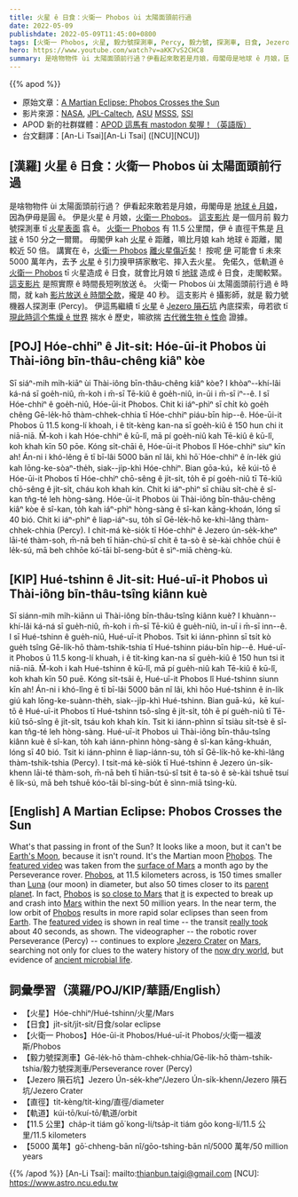```yaml
---
title: 火星 ê 日食：火衛一 Phobos ùi 太陽面頭前行過
date: 2022-05-09
publishdate: 2022-05-09T11:45:00+0800
tags: [火衛一 Phobos, 火星, 毅力號探測車, Percy, 毅力號, 探測車, 日食, Jezero 隕石坑, 直徑, 軌道]
hero: https://www.youtube.com/watch?v=aKK7vS2CHC8
summary: 是啥物物件 ùi 太陽面頭前行過？伊看起來敢若是月娘，毋閣毋是地球 ê 月娘，因為伊毋是圓 ê。伊是火星 ê 月娘，火衛一 Phobos。
---
```


{{% apod %}}

- 原始文章：[A Martian Eclipse: Phobos Crosses the Sun](https://apod.nasa.gov/apod/)
- 影片來源：[NASA](https://www.nasa.gov/), [JPL-Caltech](https://www.jpl.nasa.gov), [ASU](https://mastcamz.asu.edu/) [MSSS](https://www.msss.com/), [SSI](https://www.spacescience.org/)
- APOD 新的社群媒體：[APOD 這馬有 mastodon 矣喔！（英語版）](https://botsin.space/@APoD/media)
- 台文翻譯：[An-Li Tsai][An-Li Tsai] ([NCU][NCU])

## [漢羅] 火星 ê 日食：火衛一 Phobos ùi 太陽面頭前行過
是啥物物件 ùi 太陽面頭前行過？
伊看起來敢若是月娘，毋閣毋是 [地球 ê 月娘][Earth's Moon]，因為伊毋是圓 ê。
伊是火星 ê 月娘，[火衛一 Phobos][Phobos 1]。
[這支影片][featured video 1] 是一個月前 毅力號探測車 tī [火星表面][surface of Mars] 翕 ê。
[火衛一 Phobos][Phobos 2] 有 11.5 公里闊，伊 ê 直徑干焦是 [月球][Luna] ê 150 分之一爾爾。
毋閣伊 kah [火星][parent planet] ê 距離，嘛比月娘 kah 地球 ê 距離，閣較近 50 倍。
講實在 ê，[火衛一 Phobos][Phobos 3] [離火星傷近矣][so close to Mars]！
按呢 [伊][it] 可能會 tī 未來 5000 萬年內，去予 [火星][Mars 1] ê 引力搝甲挵家散宅、摔入去火星。
免偌久，低軌道 ê [火衛一 Phobos][Phobos 4] tī 火星造成 ê 日食，就會比月娘 tī [地球][Earth] 造成 ê 日食，走閣較緊。
[這支影片][featured video 2] 是照實際 ê 時間長短咧放送 ê。
火衛一 Phobos ùi 太陽面頭前行過 ê 時間，就 kah [影片放送 ê 時間仝款][really took]，攏是 40 秒。
這支影片 ê 攝影師，就是 毅力號機器人探測車 (Percy)。
伊這馬繼續 tī [火星][Mars 2] ê [Jezero 隕石坑][Jezero Crater] 內底探索，毋若欲 tī [現此時這个焦燥 ê 世界][now dry world] 揣水 ê 歷史，嘛欲揣 [古代微生物 ê 性命][ancient microbial life] 證據。

## [POJ] Hóe-chhiⁿ ê Ji̍t-si̍t: Hóe-ūi-it Phobos ùi Thài-iông bīn-thâu-chêng kiâⁿ kòe
Sī siáⁿ-mih mi̍h-kiāⁿ ùi Thài-iông bīn-thâu-chêng kiâⁿ kòe?
I khòaⁿ--khí-lâi ká-ná sī goe̍h-niû, m̄-koh i m̄-sī Tē-kiû ê goe̍h-niû, in-ūi i m̄-sī iⁿ--ê.
I sī Hóe-chhiⁿ ê goe̍h-niû, Hóe-ūi-it Phobos.
Chit ki iáⁿ-phìⁿ sī chi̍t kò goe̍h chêng Gē-le̍k-hō thàm-chhek-chhia tī Hóe-chhiⁿ piáu-bīn hip--ê.
Hóe-ūi-it Phobos ū 11.5 kong-lí khoah, i ê ti̍t-kèng kan-na sī goe̍h-kiû ê 150 hun chi it niā-niā.
M̄-koh i kah Hóe-chhiⁿ ê kū-lî, mā pí goe̍h-niû kah Tē-kiû ê kū-lî, koh khah kīn 50 pōe.
Kóng si̍t-chāi ê, Hóe-ūi-it Phobos lî Hóe-chhiⁿ siuⁿ kīn ah!
Án-ni i khó-lêng ē tī bī-lâi 5000 bān nî lâi, khì hō͘ Hóe-chhiⁿ ê ín-le̍k giú kah lōng-ke-sòaⁿ-the̍h, siak--ji̍p-khì Hóe-chhiⁿ.
Bian gōa-kú，kē kúi-tō ê Hóe-ūi-it Phobos tī Hóe-chhiⁿ chō-sêng ê ji̍t-si̍t, to̍h ē pí goe̍h-niû tī Tē-kiû chō-sêng ê ji̍t-si̍t, cháu koh khah kín.
Chit ki iáⁿ-phìⁿ sī chiàu si̍t-chè ê sî-kan tn̂g-té leh hòng-sàng.
Hóe-ūi-it Phobos ùi Thài-iông bīn-thâu-chêng kiâⁿ kòe ê sî-kan, to̍h kah iáⁿ-phìⁿ hòng-sàng ê sî-kan kāng-khoán, lóng sī 40 bió.
Chit ki iáⁿ-phìⁿ ê liap-iáⁿ-su, to̍h sī Gē-le̍k-hō ke-khì-lâng thàm-chhek-chhia (Percy).
I chit-má kè-sio̍k tī Hóe-chhiⁿ ê Jezero ún-se̍k-kheⁿ lāi-té thàm-soh, m̄-nā beh tī hiān-chú-sî chit ê ta-sò ê sè-kài chhōe chúi ê le̍k-sú, mā beh chhōe kó͘-tāi bî-seng-bu̍t ê sìⁿ-miā chèng-kù.

## [KIP] Hué-tshinn ê Ji̍t-si̍t: Hué-uī-it Phobos uì Thài-iông bīn-thâu-tsîng kiânn kuè
Sī siánn-mih mi̍h-kiānn uì Thài-iông bīn-thâu-tsîng kiânn kuè?
I khuànn--khí-lâi ká-ná sī gue̍h-niû, m̄-koh i m̄-sī Tē-kiû ê gue̍h-niû, in-uī i m̄-sī inn--ê.
I sī Hué-tshinn ê gue̍h-niû, Hué-uī-it Phobos.
Tsit ki iánn-phìnn sī tsi̍t kò gue̍h tsîng Gē-li̍k-hō thàm-tshik-tshia tī Hué-tshinn piáu-bīn hip--ê.
Hué-uī-it Phobos ū 11.5 kong-lí khuah, i ê ti̍t-kìng kan-na sī gue̍h-kiû ê 150 hun tsi it niā-niā.
M̄-koh i kah Hué-tshinn ê kū-lî, mā pí gue̍h-niû kah Tē-kiû ê kū-lî, koh khah kīn 50 puē.
Kóng si̍t-tsāi ê, Hué-uī-it Phobos lî Hué-tshinn siunn kīn ah!
Án-ni i khó-lîng ē tī bī-lâi 5000 bān nî lâi, khì hōo Hué-tshinn ê ín-li̍k giú kah lōng-ke-suànn-the̍h, siak--ji̍p-khì Hué-tshinn.
Bian guā-kú，kē kuí-tō ê Hué-uī-it Phobos tī Hué-tshinn tsō-sîng ê ji̍t-si̍t, to̍h ē pí gue̍h-niû tī Tē-kiû tsō-sîng ê ji̍t-si̍t, tsáu koh khah kín.
Tsit ki iánn-phìnn sī tsiàu si̍t-tsè ê sî-kan tn̂g-té leh hòng-sàng.
Hué-uī-it Phobos uì Thài-iông bīn-thâu-tsîng kiânn kuè ê sî-kan, to̍h kah iánn-phìnn hòng-sàng ê sî-kan kāng-khuán, lóng sī 40 bió.
Tsit ki iánn-phìnn ê liap-iánn-su, to̍h sī Gē-li̍k-hō ke-khì-lâng thàm-tshik-tshia (Percy).
I tsit-má kè-sio̍k tī Hué-tshinn ê Jezero ún-si̍k-khenn lāi-té thàm-soh, m̄-nā beh tī hiān-tsú-sî tsit ê ta-sò ê sè-kài tshuē tsuí ê li̍k-sú, mā beh tshuē kóo-tāi bî-sing-bu̍t ê sìnn-miā tsìng-kù.


## [English] A Martian Eclipse: Phobos Crosses the Sun
What's that passing in front of the Sun?
It looks like a moon, but it can't be [Earth's Moon][Earth's Moon], because it isn't round.
It's the Martian moon [Phobos][Phobos 1].
The [featured video][featured video 1] was taken from the [surface of Mars][surface of Mars] a month ago by the Perseverance rover.
[Phobos][Phobos 2], at 11.5 kilometers across, is 150 times smaller than [Luna][Luna] (our moon) in diameter, but also 50 times closer to its [parent planet][parent planet].
In fact, [Phobos][Phobos 3] is [so close to Mars][so close to Mars] that [it][it] is expected to break up and crash into [Mars][Mars 1] within the next 50 million years.
In the near term, the low orbit of [Phobos][Phobos 4] results in more rapid solar eclipses than seen from [Earth][Earth].
The [featured video][featured video 2] is shown in real time -- the transit [really took][really took] about 40 seconds, as shown.
The videographer -- the robotic rover Perseverance (Percy) -- continues to explore [Jezero Crater][Jezero Crater] on [Mars][Mars 2], searching not only for clues to the watery history of the [now dry world][now dry world], but evidence of [ancient microbial life][ancient microbial life].

## 詞彙學習（漢羅/POJ/KIP/華語/English）
- 【火星】Hóe-chhiⁿ/Hué-tshinn/火星/Mars
- 【日食】ji̍t-si̍t/ji̍t-si̍t/日食/solar eclipse
- 【火衛一 Phobos】Hóe-ūi-it Phobos/Hué-uī-it Phobos/火衛一福波斯/Phobos
- 【毅力號探測車】Gē-le̍k-hō thàm-chhek-chhia/Gē-li̍k-hō thàm-tshik-tshia/毅力號探測車/Perseverance rover (Percy)
- 【Jezero 隕石坑】Jezero Ún-se̍k-kheⁿ/Jezero Ún-si̍k-khenn/Jezero 隕石坑/Jezero Crater
- 【直徑】ti̍t-kèng/ti̍t-kìng/直徑/diameter
- 【軌道】kúi-tō/kuí-tō/軌道/orbit
- 【11.5 公里】cha̍p-it tiám gō͘ kong-lí/tsa̍p-it tiám gōo kong-lí/11.5 公里/11.5 kilometers
- 【5000 萬年】gō͘-chheng-bān nî/gōo-tshing-bān nî/5000 萬年/50 million years



{{% /apod %}}
[An-Li Tsai]: mailto:thianbun.taigi@gmail.com
[NCU]: https://www.astro.ncu.edu.tw

[copyright]: https://apod.nasa.gov/apod/fap/lib/about_apod.html#srapply

[Earth's Moon]:https://solarsystem.nasa.gov/moons/earths-moon/overview/
[Phobos 1]:https://solarsystem.nasa.gov/moons/mars-moons/phobos/in-depth/
[featured video 1]:https://www.jpl.nasa.gov/news/nasas-perseverance-rover-captures-video-of-solar-eclipse-on-mars
[surface of Mars]:https://apod.nasa.gov/apod/ap131208.html
[Phobos 2]:https://en.wikipedia.org/wiki/Phobos_(moon)
[Luna]:https://apod.nasa.gov/apod/ap180604.html
[parent planet]:https://apod.nasa.gov/apod/ap160529.html
[Phobos 3]:https://apod.nasa.gov/apod/ap181125.html
[so close to Mars]:https://apod.nasa.gov/apod/ap101201.html
[it]:https://apod.nasa.gov/apod/ap110124.html
[Mars 1]:https://solarsystem.nasa.gov/planets/mars/overview/
[Phobos 4]:https://apod.nasa.gov/apod/ap151122.html
[Earth]:https://solarsystem.nasa.gov/planets/earth/overview/
[featured video 2]:https://photojournal.jpl.nasa.gov/catalog/PIA25179
[really took]:https://www.petplace.com/static/c90c1409bcddbbe337138f3bb2f63667/ac7fd/shutterstock_246058558-1.png
[Jezero Crater]:https://mars.nasa.gov/mars2020/mission/science/landing-site/
[Mars 2]:https://spaceplace.nasa.gov/all-about-mars/en/
[now dry world]:https://apod.nasa.gov/apod/ap190314.html
[ancient microbial life]:https://www.nasa.gov/feature/jpl/searching-for-life-in-nasa-s-perseverance-mars-samples
